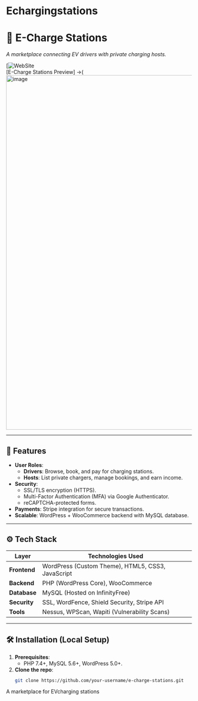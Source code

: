 # Echargingstations
# 🔌 E-Charge Stations  
*A marketplace connecting EV drivers with private charging hosts.*  

[![WebSite](https://echargestations.infinityfreeapp.com/)   
[E-Charge Stations Preview] ->(<img width="960" alt="image" src="https://github.com/user-attachments/assets/6af703a5-94fc-4bc4-9fbf-636b18565df7" />

---

## 🚀 Features  
- **User Roles**:  
  - **Drivers**: Browse, book, and pay for charging stations.  
  - **Hosts**: List private chargers, manage bookings, and earn income.  
- **Security**:  
  - SSL/TLS encryption (HTTPS).  
  - Multi-Factor Authentication (MFA) via Google Authenticator.  
  - reCAPTCHA-protected forms.  
- **Payments**: Stripe integration for secure transactions.  
- **Scalable**: WordPress + WooCommerce backend with MySQL database.  

---

## ⚙️ Tech Stack  
| Layer          | Technologies Used |  
|----------------|-------------------|  
| **Frontend**   | WordPress (Custom Theme), HTML5, CSS3, JavaScript |  
| **Backend**    | PHP (WordPress Core), WooCommerce |  
| **Database**   | MySQL (Hosted on InfinityFree) |  
| **Security**   | SSL, WordFence, Shield Security, Stripe API |  
| **Tools**      | Nessus, WPScan, Wapiti (Vulnerability Scans) |  

---

## 🛠️ Installation (Local Setup)  
1. **Prerequisites**:  
   - PHP 7.4+, MySQL 5.6+, WordPress 5.0+.  
2. **Clone the repo**:  
   ```bash  
   git clone https://github.com/your-username/e-charge-stations.git  
A marketplace for EVcharging stations 
